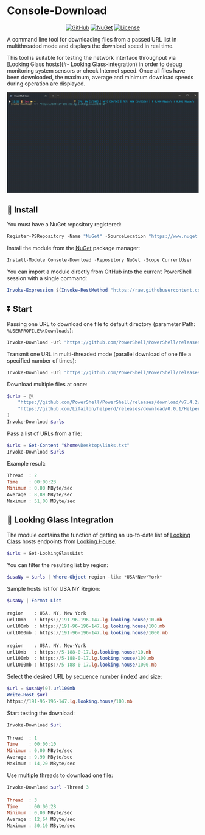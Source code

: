 # Console-Download

<p align="center">
<a href="https://github.com/Lifailon/Console-Download"><img title="GitHub"src="https://img.shields.io/github/v/release/Lifailon/Console-Download?logo=GitHub&label=GitHub"></a>
<a href="https://www.nuget.org/packages/Console-Download"><img title="NuGet"src="https://img.shields.io/nuget/vpre/Console-Download?logo=nuget&label=NuGet"></a>
<a href="https://github.com/Lifailon/Console-Download/blob/rsa/LICENSE"><img title="License"src="https://img.shields.io/github/license/Lifailon/Console-Download?link=https%3A%2F%2Fgithub.com%2FLifailon%2FConsole-Download%2Fblob%2Frsa%2FLICENSE"></a>
</p>

A command line tool for downloading files from a passed URL list in multithreaded mode and displays the download speed in real time.

This tool is suitable for testing the network interface throughput via [Looking Glass hosts](#- Looking Glass-integration) in order to debug monitoring system sensors or check Internet speed. Once all files have been downloaded, the maximum, average and minimum download speeds during operation are displayed.

![Image alt](https://github.com/Lifailon/Console-Download/blob/rsa/image/multithread.gif)

## 🚀 Install

You must have a NuGet repository registered:

```PowerShell
Register-PSRepository -Name "NuGet" -SourceLocation "https://www.nuget.org/api/v2" -InstallationPolicy Trusted
```

Install the module from the [NuGet](https://www.nuget.org/packages/Console-Download) package manager:

```PowerShell
Install-Module Console-Download -Repository NuGet -Scope CurrentUser
```

You can import a module directly from GitHub into the current PowerShell session with a single command:

```PowerShell
Invoke-Expression $(Invoke-RestMethod "https://raw.githubusercontent.com/Lifailon/Console-Download/rsa/module/Console-Download/Console-Download.psm1")
```

## ⏬ Start

Passing one URL to download one file to default directory (parameter Path: `%USERPROFILE%\Downloads`):

```PowerShell
Invoke-Download -Url "https://github.com/PowerShell/PowerShell/releases/download/v7.4.2/PowerShell-7.4.2-win-x64.zip"
```

Transmit one URL in multi-threaded mode (parallel download of one file a specified number of times):

```PowerShell
Invoke-Download -Url "https://github.com/PowerShell/PowerShell/releases/download/v7.4.2/PowerShell-7.4.2-win-x64.zip" -Thread 3
```

Download multiple files at once:

```PowerShell
$urls = @(
    "https://github.com/PowerShell/PowerShell/releases/download/v7.4.2/PowerShell-7.4.2-win-x64.zip",
    "https://github.com/Lifailon/helperd/releases/download/0.0.1/Helper-Desktop-Setup-0.0.1.exe"
)
Invoke-Download $urls
```

Pass a list of URLs from a file:

```PowerShell
$urls = Get-Content "$home\Desktop\links.txt"
Invoke-Download $urls
```

Example result:

```PowerShell
Thread  : 2
Time    : 00:00:23
Minimum : 0,00 MByte/sec
Average : 8,89 MByte/sec
Maximum : 51,00 MByte/sec
```

## 📶 Looking Glass Integration

The module contains the function of getting an up-to-date list of [Looking Class](https://github.com/gnif/LookingGlass) hosts endpoints from [Looking.House](https://looking.house).

```PowerShell
$urls = Get-LookingGlassList
```

You can filter the resulting list by region:

```PowerShell
$usaNy = $urls | Where-Object region -like *USA*New*York*
```

Sample hosts list for USA NY Region:

```PowerShell
$usaNy | Format-List

region    : USA, NY, New York
url10mb   : https://191-96-196-147.lg.looking.house/10.mb
url100mb  : https://191-96-196-147.lg.looking.house/100.mb
url1000mb : https://191-96-196-147.lg.looking.house/1000.mb

region    : USA, NY, New-York
url10mb   : https://5-188-0-17.lg.looking.house/10.mb
url100mb  : https://5-188-0-17.lg.looking.house/100.mb
url1000mb : https://5-188-0-17.lg.looking.house/1000.mb
```

Select the desired URL by sequence number (index) and size:

```PowerShell
$url = $usaNy[0].url100mb
Write-Host $url
https://191-96-196-147.lg.looking.house/100.mb
```

Start testing the download:

```PowerShell
Invoke-Download $url

Thread  : 1
Time    : 00:00:10
Minimum : 0,00 MByte/sec
Average : 9,90 MByte/sec
Maximum : 14,20 MByte/sec
```

Use multiple threads to download one file:

```PowerShell
Invoke-Download $url -Thread 3

Thread  : 3
Time    : 00:00:28
Minimum : 0,00 MByte/sec
Average : 12,64 MByte/sec
Maximum : 30,10 MByte/sec
```